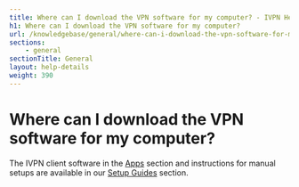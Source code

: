 ```yaml
---
title: Where can I download the VPN software for my computer? - IVPN Help
h1: Where can I download the VPN software for my computer?
url: /knowledgebase/general/where-can-i-download-the-vpn-software-for-my-computer/
sections:
    - general
sectionTitle: General
layout: help-details
weight: 390
---
```

# Where can I download the VPN software for my computer?

The IVPN client software in the [Apps](/apps/) section and instructions for manual setups are available in our [Setup Guides](/apps/) section.
